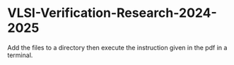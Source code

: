 # VLSI-Verification-Research-2024-2025

Add the files to a directory then execute the instruction given in the pdf in a terminal.
